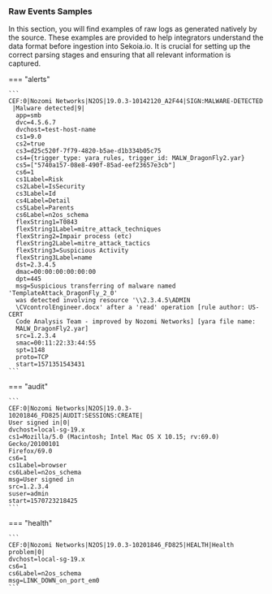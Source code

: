 
### Raw Events Samples

In this section, you will find examples of raw logs as generated natively by the source. These examples are provided to help integrators understand the data format before ingestion into Sekoia.io. It is crucial for setting up the correct parsing stages and ensuring that all relevant information is captured.


=== "alerts"

    ```
	CEF:0|Nozomi Networks|N2OS|19.0.3-10142120_A2F44|SIGN:MALWARE-DETECTED
     |Malware detected|9|
      app=smb
      dvc=4.5.6.7
      dvchost=test-host-name
      cs1=9.0
      cs2=true
      cs3=d25c520f-7f79-4820-b5ae-d1b334b05c75
      cs4={trigger_type: yara_rules, trigger_id: MALW_DragonFly2.yar}
      cs5=["5740a157-08e8-490f-85ad-eef23657e3cb"]
      cs6=1
      cs1Label=Risk
      cs2Label=IsSecurity
      cs3Label=Id
      cs4Label=Detail
      cs5Label=Parents
      cs6Label=n2os_schema
      flexString1=T0843
      flexString1Label=mitre_attack_techniques
      flexString2=Impair process (etc)
      flexString2Label=mitre_attack_tactics
      flexString3=Suspicious Activity
      flexString3Label=name
      dst=2.3.4.5
      dmac=00:00:00:00:00:00
      dpt=445
      msg=Suspicious transferring of malware named 'TemplateAttack_DragonFly_2_0'
      was detected involving resource '\\2.3.4.5\ADMIN
      \CVcontrolEngineer.docx' after a 'read' operation [rule author: US-CERT
      Code Analysis Team - improved by Nozomi Networks] [yara file name:
      MALW_DragonFly2.yar]
      src=1.2.3.4
      smac=00:11:22:33:44:55
      spt=1148
      proto=TCP
      start=1571351543431
    ```



=== "audit"

    ```
	CEF:0|Nozomi Networks|N2OS|19.0.3-10201846_FD825|AUDIT:SESSIONS:CREATE|
    User signed in|0|
    dvchost=local-sg-19.x
    cs1=Mozilla/5.0 (Macintosh; Intel Mac OS X 10.15; rv:69.0) Gecko/20100101
    Firefox/69.0
    cs6=1
    cs1Label=browser
    cs6Label=n2os_schema
    msg=User signed in
    src=1.2.3.4
    suser=admin
    start=1570723218425
    ```



=== "health"

    ```
	CEF:0|Nozomi Networks|N2OS|19.0.3-10201846_FD825|HEALTH|Health problem|0|
    dvchost=local-sg-19.x
    cs6=1
    cs6Label=n2os_schema
    msg=LINK_DOWN_on_port_em0
    ```



